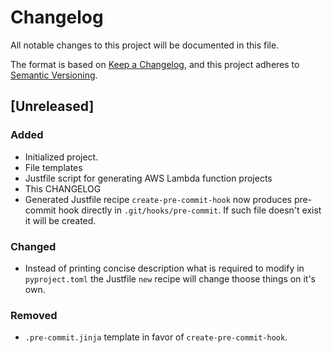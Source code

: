 # Changelog

All notable changes to this project will be documented in this file.

The format is based on [Keep a Changelog](https://keepachangelog.com/en/1.0.0/),
and this project adheres to [Semantic Versioning](https://semver.org/spec/v2.0.0.html).

## [Unreleased]

### Added

- Initialized project.
- File templates
- Justfile script for generating AWS Lambda function projects
- This CHANGELOG
- Generated Justfile recipe `create-pre-commit-hook` now produces pre-commit hook directly in `.git/hooks/pre-commit`. If such file doesn't exist it will be created.

### Changed

- Instead of printing concise description what is required to modify in `pyproject.toml` the Justfile `new` recipe will change thoose things on it's own.

### Removed

- `.pre-commit.jinja` template in favor of `create-pre-commit-hook`.
